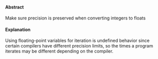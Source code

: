 #### Abstract
Make sure precision is preserved when converting integers to floats

#### Explanation
Using floating-point variables for iteration is undefined behavior since certain 
compilers have different precision limits, so the times a program iterates may be different
depending on the compiler.